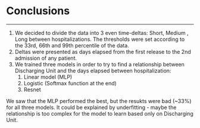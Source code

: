 # Conclusions
***
1. We decided to divide the data into 3 even time-deltas: Short, Medium , Long between hospitalizations. 
The thresholds were set according to the 33rd, 66th and 99th percentile of the data.
2. Deltas were presented as days elapsed from the first release to the 2nd admission of any patient.
3. We trained three models in order to try to find a relationship between Discharging Unit and the days elapsed between hospitalization:
   1. Linear model (MLP)
   2. Logistic (Softmax function at the end)
   3. Resnet

We saw that the MLP performed the best, but the resukts were bad (~33%) for all three models. It could be explained by underfitting - maybe the relationship is too complex for the model to learn based only on Discharging Unit.